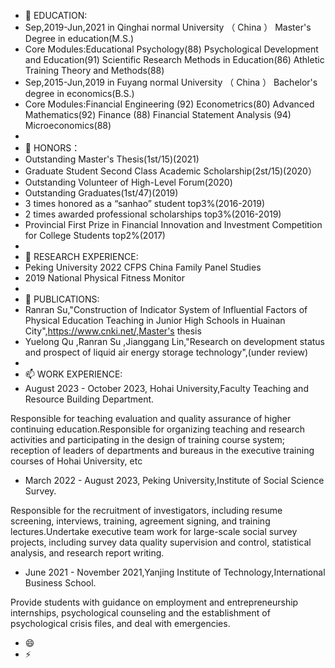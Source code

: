 - 👋 EDUCATION:
- Sep,2019-Jun,2021 in Qinghai normal University （ China ） Master's Degree in education(M.S.)
- Core Modules:Educational Psychology(88) Psychological Development and Education(91) Scientific Research Methods in Education(86) Athletic Training Theory and Methods(88)
- Sep,2015-Jun,2019 in Fuyang normal University （ China ） Bachelor's degree in economics(B.S.)
- Core Modules:Financial Engineering (92) Econometrics(80) Advanced Mathematics(92) Finance (88) Financial Statement Analysis (94) Microeconomics(88)
- 
- 👀 HONORS：
-  Outstanding Master's Thesis(1st/15)(2021)
-  Graduate Student Second Class Academic Scholarship(2st/15)(2020）
-  Outstanding Volunteer of High-Level Forum(2020)
-  Outstanding Graduates(1st/47)(2019)
-  3 times honored as a “sanhao” student top3%(2016-2019)
-  2 times awarded professional scholarships top3%(2016-2019)
-  Provincial First Prize in Financial Innovation and Investment Competition for College Students top2%(2017)
-  
- 🌱 RESEARCH EXPERIENCE:
- Peking University  2022 CFPS China Family Panel Studies
- 2019 National Physical Fitness Monitor
- 
- 💞️ PUBLICATIONS:
- Ranran Su,"Construction of Indicator System of Influential Factors of Physical Education Teaching in Junior High Schools in Huainan City",https://www.cnki.net/,Master's thesis
- Yuelong Qu ,Ranran Su ,Jianggang Lin,"Research on development status and prospect of liquid air energy storage technology",(under review)
- 
- 📫 WORK EXPERIENCE:
- August 2023 - October 2023, Hohai University,Faculty Teaching and Resource Building Department.

Responsible for teaching evaluation and quality assurance of higher continuing education.Responsible for organizing teaching and research activities and participating in the design of training course system; reception of leaders of departments and bureaus in the executive training courses of Hohai University, etc
- March 2022 -  August 2023, Peking University,Institute of Social Science Survey.

Responsible for the recruitment of investigators, including resume screening, interviews, training, agreement signing, and training lectures.Undertake executive team work for large-scale social survey projects, including survey data quality supervision and control, statistical analysis, and research report writing.
- June  2021 -  November 2021,Yanjing Institute of Technology,International Business School.

Provide students with guidance on employment and entrepreneurship internships, psychological counseling and the establishment of psychological crisis files, and deal with emergencies.
  
- 😄 
- ⚡ 

<!---
DoctorSuran/DoctorSuran is a ✨ special ✨ repository because its `README.md` (this file) appears on your GitHub profile.
You can click the Preview link to take a look at your changes.
--->
